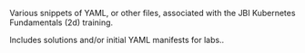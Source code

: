 
Various snippets of YAML, or other files, associated with the JBI Kubernetes Fundamentals (2d) training.

Includes solutions and/or initial YAML manifests for labs..


